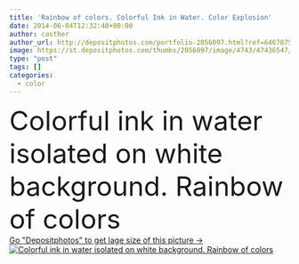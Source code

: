 ```yaml
---
title: 'Rainbow of colors. Colorful Ink in Water. Color Explosion'
date: 2014-06-04T12:32:40+00:00
author: casther
author_url: http://depositphotos.com/portfolio-2056097.html?ref=64678756
image: https://st.depositphotos.com/thumbs/2056097/image/4743/47436547/api_thumb_450.jpg?forcejpeg=true
type: "post"
tags: []
categories: 
  - color
---
```

<div aling="center">
            <font size="60"> Colorful ink in water isolated on white background. Rainbow of colors</font>   
</div>
<div>
    <a href='https://depositphotos.com/47436547/stock-photo-rainbow-of-colors-colorful-ink.html?ref=64678756' target=_blank > Go "Depositphotos" to get lage size of this picture ->
        <img href='https://depositphotos.com/47436547/stock-photo-rainbow-of-colors-colorful-ink.html?ref=64678756' src='https://st.depositphotos.com/2056097/4743/i/950/depositphotos_47436547-stock-photo-rainbow-of-colors-colorful-ink.jpg?forcejpeg=true' alt='Colorful ink in water isolated on white background. Rainbow of colors' >
    </a>
</div>
